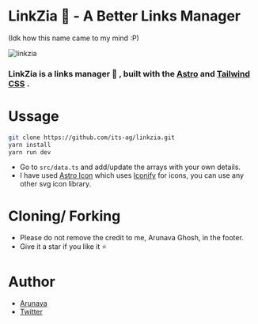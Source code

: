 # LinkZia 🔗 - A Better Links Manager 
(Idk how this name came to my mind :P)

![linkzia](https://user-images.githubusercontent.com/102473837/197008496-60dc8285-8416-4118-a89e-e90e210b31e8.png)

### LinkZia is a links manager 🔗 , built with the [Astro](https://astro.build) and [Tailwind CSS](https://tailwindcss.com/) .


# Ussage


```bash
git clone https://github.com/its-ag/linkzia.git
yarn install
yarn run dev
```

- Go to ```src/data.ts``` and add/update the arrays with your own details.
- I have used [Astro Icon](https://www.npmjs.com/package/astro-icon) which uses [Iconify](https://iconify.design/) for icons, you can use any other svg icon library.

# Cloning/ Forking  

- Please do not remove the credit to me, Arunava Ghosh, in the footer.
- Give it a star if you like it ⭐

# Author

- [Arunava](https://arunava.tech)
- [Twitter](https://twitter.com/ag_arunava)
